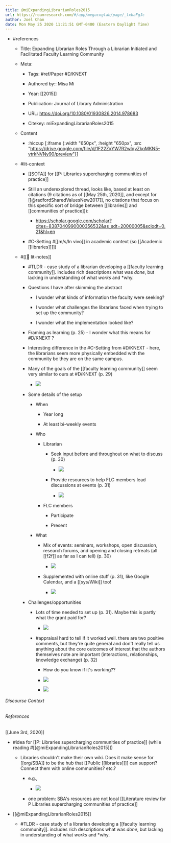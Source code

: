 ```yaml
---
title: @miExpandingLibrarianRoles2015
url: https://roamresearch.com/#/app/megacoglab/page/_lxbaFgJc
author: Joel Chan
date: Mon May 25 2020 11:21:51 GMT-0400 (Eastern Daylight Time)
---
```


- #references

    - Title: Expanding Librarian Roles Through a Librarian Initiated and Facilitated Faculty Learning Community

    - Meta:

        - Tags: #ref/Paper #D/KNEXT

        - Authored by::  Misa Mi

        - Year: [[2015]]

        - Publication: Journal of Library Administration

        - URL: https://doi.org/10.1080/01930826.2014.978683

        - Citekey: miExpandingLibrarianRoles2015

    - Content

        - :hiccup [:iframe {:width "650px", :height "650px", :src "https://drive.google.com/file/d/1F22ZxYW7R2wIqvZkqMKN5-vtrkNVNy90/preview"}]

    - #lit-context

        - [[SOTA]] for [[P: Libraries supercharging communities of practice]]

        - Still an underexplored thread, looks like, based at least on citations (9 citations as of [[May 25th, 2020]], and except for [[@radfordSharedValuesNew2017]], no citations that focus on this specific sort of bridge between [[libraries]] and [[communities of practice]]):

            - https://scholar.google.com/scholar?cites=8387040990000356532&as_sdt=20000005&sciodt=0,21&hl=en

        - #C-Setting #[[m/s/In vivo]] in academic context (so [[Academic [[libraries]]]])

    - #[[📝 lit-notes]]

        - #TLDR - case study of a librarian developing a [[faculty learning community]]. includes rich descriptions what was *done*, but lacking in understanding of what *works* and *why.

        - Questions I have after skimming the abstract

            - I wonder what kinds of information the faculty were seeking?

            - I wonder what challenges the librarians faced when trying to set up the community?

            - I wonder what the implementation looked like?

        - Framing as learning (p. 25) - I wonder what this means for #D/KNEXT ?

        - Interesting difference in the #C-Setting from #D/KNEXT - here, the librarians seem more physically embedded with the community bc they are on the same campus.

        - Many of the goals of the [[faculty learning community]] seem very similar to ours at #D/KNEXT (p. 29)

            - ![](https://firebasestorage.googleapis.com/v0/b/firescript-577a2.appspot.com/o/imgs%2Fapp%2Fmegacoglab%2F0N8SUeVJhT.png?alt=media&token=697303bd-66a8-4534-b057-05619b26173b)

        - Some details of the setup

            - When

                - Year long

                - At least bi-weekly events

            - Who

                - Librarian

                    - Seek input before and throughout on what to discuss (p. 30)

                        - ![](https://firebasestorage.googleapis.com/v0/b/firescript-577a2.appspot.com/o/imgs%2Fapp%2Fmegacoglab%2FYD6OD9-bQN.png?alt=media&token=e944b376-7751-4345-b5ef-60b50d8e2179)

                    - Provide resources to help FLC members lead discussions at events (p. 31)

                        - ![](https://firebasestorage.googleapis.com/v0/b/firescript-577a2.appspot.com/o/imgs%2Fapp%2Fmegacoglab%2FNwuPa3espd.png?alt=media&token=ba730e45-c0db-490e-b3aa-4aec87b26748)

                - FLC members

                    - Participate

                    - Present

            - What

                - Mix of events: seminars, workshops, open discussion, research forums, and opening and closing retreats (all [[f2f]] as far as I can tell) (p. 30)

                    - ![](https://firebasestorage.googleapis.com/v0/b/firescript-577a2.appspot.com/o/imgs%2Fapp%2Fmegacoglab%2FAdwOv4r7pM.png?alt=media&token=7537dbf5-df49-4bbf-8805-66579cefac87)

                - Supplemented with online stuff (p. 31), like Google Calendar, and a [[sys/Wiki]] too!

                    - ![](https://firebasestorage.googleapis.com/v0/b/firescript-577a2.appspot.com/o/imgs%2Fapp%2Fmegacoglab%2FRRyfbEbHWT.png?alt=media&token=48ad6c50-1dda-488b-843f-e4a452d23bfa)

        - Challenges/opportunities

            - Lots of time needed to set up (p. 31). Maybe this is partly what the grant paid for?

                - ![](https://firebasestorage.googleapis.com/v0/b/firescript-577a2.appspot.com/o/imgs%2Fapp%2Fmegacoglab%2FThoFVs3sq6.png?alt=media&token=4ed44ac5-638b-4a0f-9375-85bafac34a3a)

            - #appraisal hard to tell if it worked well. there are two positive comments, but they're quite general and don't really tell us anything about the core outcomes of interest that the authors themselves note are important (interactions, relationships, knowledge exchange) (p. 32)

                - How do you know if it's working??

                - ![](https://firebasestorage.googleapis.com/v0/b/firescript-577a2.appspot.com/o/imgs%2Fapp%2Fmegacoglab%2Fm8xFOu6Xdb.png?alt=media&token=42704cef-7870-412b-b014-1b42cd315038)

                - ![](https://firebasestorage.googleapis.com/v0/b/firescript-577a2.appspot.com/o/imgs%2Fapp%2Fmegacoglab%2FTmruZJd5GC.png?alt=media&token=308cc04c-726e-4847-967a-3285d7e2c9f8)

###### Discourse Context



###### References

[[June 3rd, 2020]]

- #idea for [[P: Libraries supercharging communities of practice]] (while reading #[[@miExpandingLibrarianRoles2015]])

    - Libraries shouldn't make their own wiki. Does it make sense for [[org/SBA]] to be the hub that [[Public [[libraries]]]] can support? Connect them with online communities? etc.?

        - e.g.,

            - ![](https://firebasestorage.googleapis.com/v0/b/firescript-577a2.appspot.com/o/imgs%2Fapp%2Fmegacoglab%2FgBKCOkP_vb.png?alt=media&token=7971aeb9-fc22-42b7-9cfa-7900f1efa047)

        - one problem: SBA's resources are not local
[[Literature review for P Libraries supercharging communities of practice]]

- [[@miExpandingLibrarianRoles2015]]

    - #TLDR - case study of a librarian developing a [[faculty learning community]]. includes rich descriptions what was *done*, but lacking in understanding of what *works* and *why.
